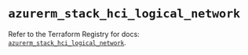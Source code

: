 # `azurerm_stack_hci_logical_network`

Refer to the Terraform Registry for docs: [`azurerm_stack_hci_logical_network`](https://registry.terraform.io/providers/hashicorp/azurerm/4.2.0/docs/resources/stack_hci_logical_network).

